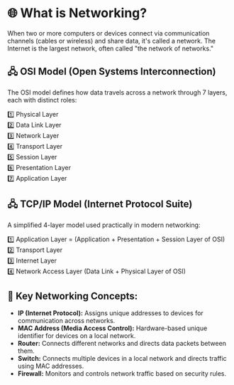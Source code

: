 # 🌐 What is Networking?

When two or more computers or devices connect via communication channels (cables or wireless) and share data, it's called a network. The Internet is the largest network, often called "the network of networks."

## 🖧 OSI Model (Open Systems Interconnection)

The OSI model defines how data travels across a network through 7 layers, each with distinct roles:

1️⃣ Physical Layer  
2️⃣ Data Link Layer  
3️⃣ Network Layer  
4️⃣ Transport Layer  
5️⃣ Session Layer  
6️⃣ Presentation Layer  
7️⃣ Application Layer

## 🖧 TCP/IP Model (Internet Protocol Suite)

A simplified 4-layer model used practically in modern networking:

1️⃣ Application Layer = (Application + Presentation + Session Layer of OSI)  
2️⃣ Transport Layer  
3️⃣ Internet Layer  
4️⃣ Network Access Layer (Data Link + Physical Layer of OSI)

## 📝 Key Networking Concepts:

- **IP (Internet Protocol):** Assigns unique addresses to devices for communication across networks.
- **MAC Address (Media Access Control):** Hardware-based unique identifier for devices on a local network.
- **Router:** Connects different networks and directs data packets between them.
- **Switch:** Connects multiple devices in a local network and directs traffic using MAC addresses.
- **Firewall:** Monitors and controls network traffic based on security rules.
